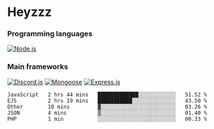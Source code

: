 # Heyzzz  

### Programming languages  

[![Node.js](https://img.shields.io/badge/-Node.js-262626?style=for-the-badge)](https://nodejs.org/ru)

### Main frameworks

[![Discord.js](https://img.shields.io/badge/-Discord.js-262626?style=for-the-badge)](https://www.npmjs.com/package/discord.js) [![Mongoose](https://img.shields.io/badge/-Mongoose-262626?style=for-the-badge)](https://www.npmjs.com/package/mongoose) [![Express.js](https://img.shields.io/badge/-Express.js-262626?style=for-the-badge)](https://www.npmjs.com/package/express)
<!--START_SECTION:waka-->
```text
JavaScript   2 hrs 44 mins   █████████████░░░░░░░░░░░░   51.52 % 
EJS          2 hrs 19 mins   ███████████░░░░░░░░░░░░░░   43.50 % 
Other        10 mins         ▓░░░░░░░░░░░░░░░░░░░░░░░░   03.26 % 
JSON         4 mins          ▒░░░░░░░░░░░░░░░░░░░░░░░░   01.40 % 
PHP          1 min           ░░░░░░░░░░░░░░░░░░░░░░░░░   00.33 % 
```
<!--END_SECTION:waka-->
